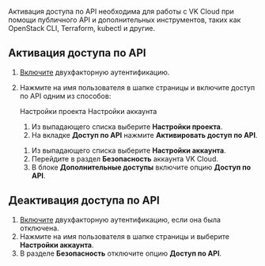 Активация доступа по API необходима для работы c VK Cloud при помощи публичного API и дополнительных инструментов, таких как OpenStack CLI, Terraform, kubectl и другие.

## Активация доступа по API

1. [Включите](/ru/tools-for-using-services/vk-cloud-account/instructions/account-manage/manage-2fa) двухфакторную аутентификацию.
1. Нажмите на имя пользователя в шапке страницы и включите доступ по API одним из способов:

      <tabs>
      <tablist>
      <tab>Настройки проекта</tab>
      <tab>Настройки аккаунта</tab>
      </tablist>
      <tabpanel>

      1. Из выпадающего списка выберите **Настройки проекта**.
      1. На вкладке **Доступ по API** нажмите **Активировать доступ по API**.

      </tabpanel>
      <tabpanel>

      1. Из выпадающего списка выберите **Настройки аккаунта**.
      1. Перейдите в раздел **Безопасность** аккаунта VK Cloud.
      1. В блоке **Дополнительные доступы** включите опцию **Доступ по API**.

      </tabpanel>
      </tabs>

## Деактивация доступа по API

1. [Включите](/ru/tools-for-using-services/vk-cloud-account/instructions/account-manage/manage-2fa#otklyuchenie_2fa) двухфакторную аутентификацию, если она была отключена.
1. Нажмите на имя пользователя в шапке страницы и выберите **Настройки аккаунта**.
1. В разделе **Безопасность** отключите опцию **Доступ по API**.
